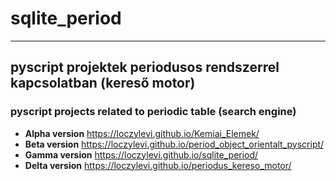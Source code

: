 # sqlite_period

<hr>


## pyscript projektek periodusos rendszerrel kapcsolatban (kereső motor) 
### pyscript projects related to periodic table (search engine)

* __Alpha version__ https://loczylevi.github.io/Kemiai_Elemek/
* __Beta version__ https://loczylevi.github.io/period_object_orientalt_pyscript/
* __Gamma version__ https://loczylevi.github.io/sqlite_period/
* __Delta version__ https://loczylevi.github.io/periodus_kereso_motor/ 

